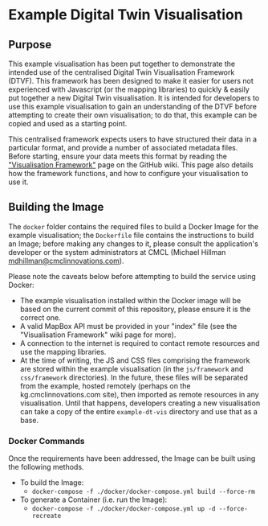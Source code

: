 # Example Digital Twin Visualisation

## Purpose
This example visualisation has been put together to demonstrate the intended use of the centralised Digital Twin Visualisation Framework (DTVF). This framework has been designed to make it easier for users not experienced with Javascript (or the mapping libraries) to quickly & easily put together a new Digital Twin visualisation. It is intended for developers to use this example visualisation to gain an understanding of the DTVF before attempting to create their own visualisation; to do that, this example can be copied and used as a starting point.

This centralised framework expects users to have structured their data in a particular format, and provide a number of associated metadata files. Before starting, ensure your data meets this format by reading the ["Visualisation Framework"](https://github.com/cambridge-cares/TheWorldAvatar/wiki/Digital-Twin-Visualisations) page on the GitHub wiki. This page also details how the framework functions, and how to configure your visualisation to use it.

## Building the Image
The `docker` folder contains the required files to build a Docker Image for the example visualisation; the `Dockerfile` file contains the instructions to build an Image; before making any changes to it, please consult the application's developer or the system administrators at CMCL (Michael Hillman <mdhillman@cmclinnovations.com>).

Please note the caveats below before attempting to build the service using Docker:

* The example visualisation installed within the Docker image will be based on the current commit of this repository, please ensure it is the correct one.
* A valid MapBox API must be provided in your "index" file (see the "Visualisation Framework" wiki page for more).
* A connection to the internet is required to contact remote resources and use the mapping libraries.
* At the time of writing, the JS and CSS files comprising the framework are stored within the example visualisation (in the `js/framework` and `css/framework` directories). In the future, these files will be separated from the example, hosted remotely (perhaps on the kg.cmclinnovations.com site), then imported as remote resources in any visualisation. Until that happens, developers creating a new visualisation can take a copy of the entire `example-dt-vis` directory and use that as a base.

### Docker Commands
Once the requirements have been addressed, the Image can be built using the following methods.

+ To build the Image:
  + `docker-compose -f ./docker/docker-compose.yml build --force-rm`
+ To generate a Container (i.e. run the Image):
  + `docker-compose -f ./docker/docker-compose.yml up -d --force-recreate`
